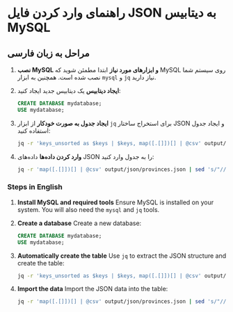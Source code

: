 # راهنمای وارد کردن فایل JSON به دیتابیس MySQL

## مراحل به زبان فارسی

1. **نصب MySQL و ابزارهای مورد نیاز**
    ابتدا مطمئن شوید که MySQL روی سیستم شما نصب شده است. همچنین به ابزار `mysql` و `jq` نیاز دارید.

2. **ایجاد دیتابیس**
    یک دیتابیس جدید ایجاد کنید:

    ```sql
    CREATE DATABASE mydatabase;
    USE mydatabase;
    ```

3. **ایجاد جدول به صورت خودکار**
    از ابزار `jq` برای استخراج ساختار JSON و ایجاد جدول استفاده کنید:

    ```bash
    jq -r 'keys_unsorted as $keys | $keys, map([.[]])[] | @csv' output/json/provinces.json | head -n 1 | sed 's/"//g' | awk -F, '{print "CREATE TABLE provinces ("; for (i=1; i<=NF; i++) print $i " VARCHAR(255),"; print "PRIMARY KEY (" $1 "));"}' | mysql -u root -p mydatabase
    ```

4. **وارد کردن داده‌ها**
    داده‌های JSON را به جدول وارد کنید:

    ```bash
    jq -r 'map([.[]])[] | @csv' output/json/provinces.json | sed 's/"//g' | awk -F, '{print "INSERT INTO provinces VALUES (\""$1"\", \""$2"\", \""$3"\");"}' | mysql -u root -p mydatabase
    ```

### Steps in English

1. **Install MySQL and required tools**
    Ensure MySQL is installed on your system. You will also need the `mysql` and `jq` tools.

2. **Create a database**
    Create a new database:

    ```sql
    CREATE DATABASE mydatabase;
    USE mydatabase;
    ```

3. **Automatically create the table**
    Use `jq` to extract the JSON structure and create the table:

    ```bash
    jq -r 'keys_unsorted as $keys | $keys, map([.[]])[] | @csv' output/json/provinces.json | head -n 1 | sed 's/"//g' | awk -F, '{print "CREATE TABLE provinces ("; for (i=1; i<=NF; i++) print $i " VARCHAR(255),"; print "PRIMARY KEY (" $1 "));"}' | mysql -u root -p mydatabase
    ```

4. **Import the data**
    Import the JSON data into the table:

    ```bash
    jq -r 'map([.[]])[] | @csv' output/json/provinces.json | sed 's/"//g' | awk -F, '{print "INSERT INTO provinces VALUES (\""$1"\", \""$2"\", \""$3"\");"}' | mysql -u root -p mydatabase
    ```
